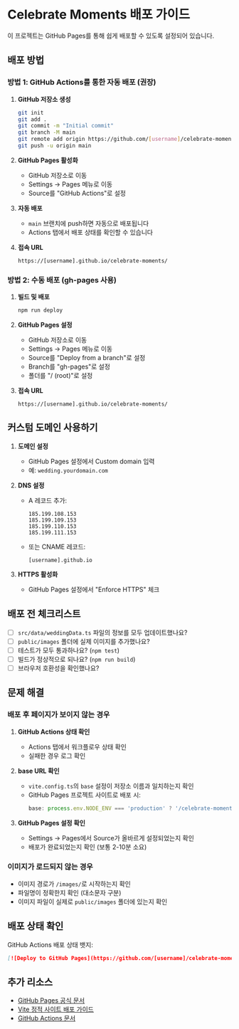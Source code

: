 # Celebrate Moments 배포 가이드

이 프로젝트는 GitHub Pages를 통해 쉽게 배포할 수 있도록 설정되어 있습니다.

## 배포 방법

### 방법 1: GitHub Actions를 통한 자동 배포 (권장)

1. **GitHub 저장소 생성**
   ```bash
   git init
   git add .
   git commit -m "Initial commit"
   git branch -M main
   git remote add origin https://github.com/[username]/celebrate-moments.git
   git push -u origin main
   ```

2. **GitHub Pages 활성화**
   - GitHub 저장소로 이동
   - Settings → Pages 메뉴로 이동
   - Source를 "GitHub Actions"로 설정

3. **자동 배포**
   - `main` 브랜치에 push하면 자동으로 배포됩니다
   - Actions 탭에서 배포 상태를 확인할 수 있습니다

4. **접속 URL**
   ```
   https://[username].github.io/celebrate-moments/
   ```

### 방법 2: 수동 배포 (gh-pages 사용)

1. **빌드 및 배포**
   ```bash
   npm run deploy
   ```

2. **GitHub Pages 설정**
   - GitHub 저장소로 이동
   - Settings → Pages 메뉴로 이동
   - Source를 "Deploy from a branch"로 설정
   - Branch를 "gh-pages"로 설정
   - 폴더를 "/ (root)"로 설정

3. **접속 URL**
   ```
   https://[username].github.io/celebrate-moments/
   ```

## 커스텀 도메인 사용하기

1. **도메인 설정**
   - GitHub Pages 설정에서 Custom domain 입력
   - 예: `wedding.yourdomain.com`

2. **DNS 설정**
   - A 레코드 추가:
     ```
     185.199.108.153
     185.199.109.153
     185.199.110.153
     185.199.111.153
     ```
   - 또는 CNAME 레코드:
     ```
     [username].github.io
     ```

3. **HTTPS 활성화**
   - GitHub Pages 설정에서 "Enforce HTTPS" 체크

## 배포 전 체크리스트

- [ ] `src/data/weddingData.ts` 파일의 정보를 모두 업데이트했나요?
- [ ] `public/images` 폴더에 실제 이미지를 추가했나요?
- [ ] 테스트가 모두 통과하나요? (`npm test`)
- [ ] 빌드가 정상적으로 되나요? (`npm run build`)
- [ ] 브라우저 호환성을 확인했나요?

## 문제 해결

### 배포 후 페이지가 보이지 않는 경우

1. **GitHub Actions 상태 확인**
   - Actions 탭에서 워크플로우 상태 확인
   - 실패한 경우 로그 확인

2. **base URL 확인**
   - `vite.config.ts`의 `base` 설정이 저장소 이름과 일치하는지 확인
   - GitHub Pages 프로젝트 사이트로 배포 시:
     ```typescript
     base: process.env.NODE_ENV === 'production' ? '/celebrate-moments/' : '/'
     ```

3. **GitHub Pages 설정 확인**
   - Settings → Pages에서 Source가 올바르게 설정되었는지 확인
   - 배포가 완료되었는지 확인 (보통 2-10분 소요)

### 이미지가 로드되지 않는 경우

- 이미지 경로가 `/images/`로 시작하는지 확인
- 파일명이 정확한지 확인 (대소문자 구분)
- 이미지 파일이 실제로 `public/images` 폴더에 있는지 확인

## 배포 상태 확인

GitHub Actions 배포 상태 뱃지:

```markdown
[![Deploy to GitHub Pages](https://github.com/[username]/celebrate-moments/actions/workflows/deploy.yml/badge.svg)](https://github.com/[username]/celebrate-moments/actions/workflows/deploy.yml)
```

## 추가 리소스

- [GitHub Pages 공식 문서](https://docs.github.com/en/pages)
- [Vite 정적 사이트 배포 가이드](https://vitejs.dev/guide/static-deploy.html#github-pages)
- [GitHub Actions 문서](https://docs.github.com/en/actions)